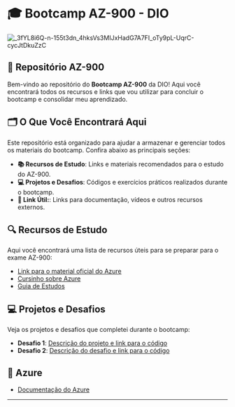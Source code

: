 # 🎓 Bootcamp AZ-900 - DIO 

![_3fYL8i6Q-n-155t3dn_4hksVs3MIJxHadG7A7FI_oTy9pL-UqrC-cycJtDkuZzC](https://github.com/user-attachments/assets/1ffece00-af0f-4c54-b2f0-bc53f163b116)

## 📁 Repositório AZ-900

Bem-vindo ao repositório do **Bootcamp AZ-900** da DIO! Aqui você encontrará todos os recursos e links que vou utilizar para concluir o bootcamp e consolidar meu aprendizado.

## 🗂️ O Que Você Encontrará Aqui

Este repositório está organizado para ajudar a armazenar e gerenciar todos os materiais do bootcamp. Confira abaixo as principais seções:

- **📚 Recursos de Estudo**: Links e materiais recomendados para o estudo do AZ-900.
- **💻 Projetos e Desafios**: Códigos e exercícios práticos realizados durante o bootcamp.
- **🔗 Link Útil:**: Links para documentação, vídeos e outros recursos externos.

## 🔍 Recursos de Estudo

Aqui você encontrará uma lista de recursos úteis para se preparar para o exame AZ-900:

- [Link para o material oficial do Azure](https://docs.microsoft.com/azure/)
- [Cursinho sobre Azure](https://www.youtube.com/watch?v=h5PNYnwApkM&list=LL&index=9)
- [Guia de Estudos](https://medium.com/@shalinds/my-two-week-journey-to-passing-the-az-900-exam-122f5f1e3732)

## 💻 Projetos e Desafios

Veja os projetos e desafios que completei durante o bootcamp:

- **Desafio 1**: [Descrição do projeto e link para o código](https://github.com/GuylhermeI/desafio-azure-dio/blob/main/Desafio%20-%20Cria%C3%A7%C3%A3o-de-VM-em-Azure.md)
- **Desafio 2**: [Descrição do desafio e link para o código](https://github.com/GuylhermeI/desafio-azure-dio/blob/main/Desafio%20-%20Inst%C3%A2ncia%20de%20Banco%20de%20Dados.md)

## 🔗 Azure

- [Documentação do Azure](https://docs.microsoft.com/azure/)

---
